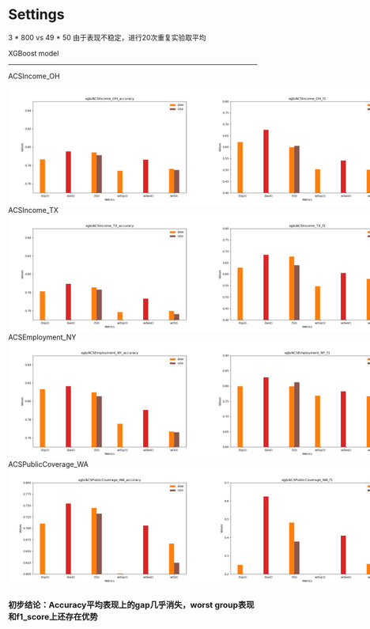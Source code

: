 # Settings

3 * 800 vs 49 * 50
由于表现不稳定，进行20次重复实验取平均

XGBoost model

---
ACSIncome_OH
<div style="display: flex;">
<img src="xgb/ACSIncome_OH_accuracy.png" alt="" width="400">
<img src="xgb/ACSIncome_OH_f1.png" alt="" width="400">
</div>
ACSIncome_TX
<div style="display: flex;">
<img src="xgb/ACSIncome_TX_accuracy.png" alt="" width="400">
<img src="xgb/ACSIncome_TX_f1.png" alt="" width="400">
</div>
ACSEmployment_NY
<div style="display: flex;">
<img src="xgb/ACSEmployment_NY_accuracy.png" alt="" width="400">
<img src="xgb/ACSEmployment_NY_f1.png" alt="" width="400">
</div>
ACSPublicCoverage_WA
<div style="display: flex;">
<img src="xgb/ACSPublicCoverage_WA_accuracy.png" alt="" width="400">
<img src="xgb/ACSPublicCoverage_WA_f1.png" alt="" width="400">
</div>

### 初步结论：Accuracy平均表现上的gap几乎消失，worst group表现和f1_score上还存在优势